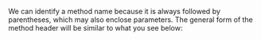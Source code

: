 We can identify a method name because it is always followed by parentheses, which may also enclose parameters. The general form of the method header will be similar to what you see below:


